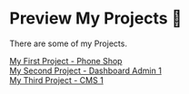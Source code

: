 # Preview My Projects 📀
There are some of my Projects.

[My First Project - Phone Shop](https://shoppingpersian1.vercel.app/)\
[My Second Project - Dashboard Admin 1](https://dashboard-admin-persian.vercel.app/)\
[My Third Project - CMS 1](https://cms-persian-2.vercel.app/)



